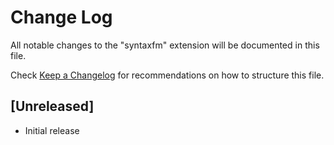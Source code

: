 # Change Log

All notable changes to the "syntaxfm" extension will be documented in this file.

Check [Keep a Changelog](http://keepachangelog.com/) for recommendations on how to structure this file.

## [Unreleased]

- Initial release
